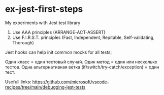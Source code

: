 # ex-jest-first-steps

My experiments with Jest test library

1. Use AAA principles (ARRANGE-ACT-ASSERT)
2. Use F.I.R.S.T. principles (Fast, Independent, Repitable, Self-validating, Thorough) 

Jest hooks can help init common mocks for all tests;


Один класс = один тестовый случай.
Один метод = один или несколько тестов.
Одна альтернативная ветка (if/switch/try-catch/exception) = один тест.



Usefull links:
https://github.com/microsoft/vscode-recipes/tree/main/debugging-jest-tests